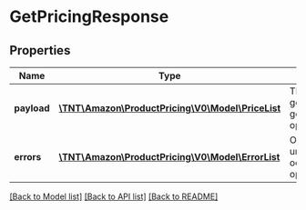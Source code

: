 # GetPricingResponse

## Properties
Name | Type | Description | Notes
------------ | ------------- | ------------- | -------------
**payload** | [**\TNT\Amazon\ProductPricing\V0\Model\PriceList**](PriceList.md) | The payload for the getPricing and getCompetitivePricing operations. | [optional] 
**errors** | [**\TNT\Amazon\ProductPricing\V0\Model\ErrorList**](ErrorList.md) | One or more unexpected errors occurred during the operation. | [optional] 

[[Back to Model list]](../README.md#documentation-for-models) [[Back to API list]](../README.md#documentation-for-api-endpoints) [[Back to README]](../README.md)


